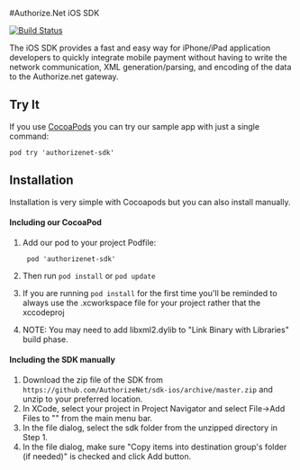 #Authorize.Net iOS SDK

[![Build Status](https://travis-ci.org/AuthorizeNet/sdk-ios.svg?branch=master)](https://travis-ci.org/AuthorizeNet/sdk-ios)

The iOS SDK provides a fast and easy way for iPhone/iPad application developers to quickly integrate mobile payment without having to write the network communication, XML generation/parsing, and encoding of the data to the Authorize.net gateway.


## Try It

If you use [CocoaPods](http://cocoapods.org/) you can try our sample app with just a single command:

    pod try 'authorizenet-sdk'

 
## Installation
Installation is very simple with Cocoapods but you can also install manually.

#### Including our CocoaPod

1. Add our pod to your project Podfile:

        pod 'authorizenet-sdk'

1. Then run `pod install` or `pod update`

2. If you are running `pod install` for the first time you'll be reminded to always use the .xcworkspace file for your project rather that the xccodeproj

1. NOTE: You may need to add libxml2.dylib to "Link Binary with Libraries" build phase.



#### Including the SDK manually

1. Download the zip file of the SDK from `https://github.com/AuthorizeNet/sdk-ios/archive/master.zip` and unzip to your preferred location.
2. In XCode, select your project in Project Navigator and select File->Add Files to "" from the main menu bar.
3. In the file dialog, select the sdk folder from the unzipped directory in Step 1.
4. In the file dialog, make sure "Copy items into destination group's folder (if needed)" is checked and click Add button.





